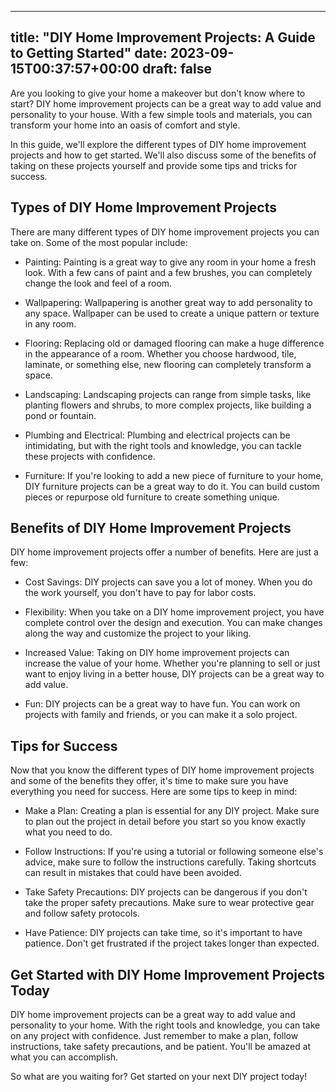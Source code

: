 
---
title: "DIY Home Improvement Projects: A Guide to Getting Started"
date: 2023-09-15T00:37:57+00:00
draft: false
---

Are you looking to give your home a makeover but don't know where to start? DIY home improvement projects can be a great way to add value and personality to your house. With a few simple tools and materials, you can transform your home into an oasis of comfort and style.

In this guide, we'll explore the different types of DIY home improvement projects and how to get started. We'll also discuss some of the benefits of taking on these projects yourself and provide some tips and tricks for success.

## Types of DIY Home Improvement Projects

There are many different types of DIY home improvement projects you can take on. Some of the most popular include:

- Painting: Painting is a great way to give any room in your home a fresh look. With a few cans of paint and a few brushes, you can completely change the look and feel of a room.

- Wallpapering: Wallpapering is another great way to add personality to any space. Wallpaper can be used to create a unique pattern or texture in any room.

- Flooring: Replacing old or damaged flooring can make a huge difference in the appearance of a room. Whether you choose hardwood, tile, laminate, or something else, new flooring can completely transform a space.

- Landscaping: Landscaping projects can range from simple tasks, like planting flowers and shrubs, to more complex projects, like building a pond or fountain.

- Plumbing and Electrical: Plumbing and electrical projects can be intimidating, but with the right tools and knowledge, you can tackle these projects with confidence.

- Furniture: If you're looking to add a new piece of furniture to your home, DIY furniture projects can be a great way to do it. You can build custom pieces or repurpose old furniture to create something unique.

## Benefits of DIY Home Improvement Projects

DIY home improvement projects offer a number of benefits. Here are just a few:

- Cost Savings: DIY projects can save you a lot of money. When you do the work yourself, you don't have to pay for labor costs.

- Flexibility: When you take on a DIY home improvement project, you have complete control over the design and execution. You can make changes along the way and customize the project to your liking.

- Increased Value: Taking on DIY home improvement projects can increase the value of your home. Whether you're planning to sell or just want to enjoy living in a better house, DIY projects can be a great way to add value.

- Fun: DIY projects can be a great way to have fun. You can work on projects with family and friends, or you can make it a solo project.

## Tips for Success

Now that you know the different types of DIY home improvement projects and some of the benefits they offer, it's time to make sure you have everything you need for success. Here are some tips to keep in mind:

- Make a Plan: Creating a plan is essential for any DIY project. Make sure to plan out the project in detail before you start so you know exactly what you need to do.

- Follow Instructions: If you're using a tutorial or following someone else's advice, make sure to follow the instructions carefully. Taking shortcuts can result in mistakes that could have been avoided.

- Take Safety Precautions: DIY projects can be dangerous if you don't take the proper safety precautions. Make sure to wear protective gear and follow safety protocols.

- Have Patience: DIY projects can take time, so it's important to have patience. Don't get frustrated if the project takes longer than expected.

## Get Started with DIY Home Improvement Projects Today

DIY home improvement projects can be a great way to add value and personality to your home. With the right tools and knowledge, you can take on any project with confidence. Just remember to make a plan, follow instructions, take safety precautions, and be patient. You'll be amazed at what you can accomplish. 

So what are you waiting for? Get started on your next DIY project today!